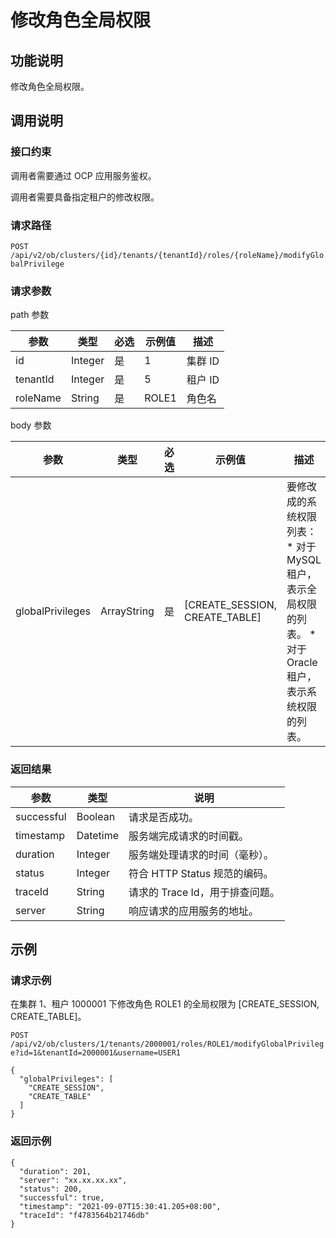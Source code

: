修改角色全局权限 
=============================



功能说明 
-------------------------

修改角色全局权限。

调用说明 
-------------------------

### 接口约束 

调用者需要通过 OCP 应用服务鉴权。

调用者需要具备指定租户的修改权限。

### 请求路径 

`POST /api/v2/ob/clusters/{id}/tenants/{tenantId}/roles/{roleName}/modifyGlobalPrivilege`

### 请求参数 

path 参数


|    参数    |   类型    | 必选 |  示例值  |  描述   |
|----------|---------|----|-------|-------|
| id       | Integer | 是  | 1     | 集群 ID |
| tenantId | Integer | 是  | 5     | 租户 ID |
| roleName | String  | 是  | ROLE1 | 角色名   |



body 参数


|        参数        |     类型      | 必选 |               示例值                |                                                                                   描述                                                                                    |
|------------------|-------------|----|----------------------------------|-------------------------------------------------------------------------------------------------------------------------------------------------------------------------|
| globalPrivileges | ArrayString | 是  | \[CREATE_SESSION, CREATE_TABLE\] | 要修改成的系统权限列表： * 对于 MySQL 租户，表示全局权限的列表。   * 对于 Oracle 租户，表示系统权限的列表。    |



### 返回结果 



|     参数     |    类型    |          说明           |
|------------|----------|-----------------------|
| successful | Boolean  | 请求是否成功。               |
| timestamp  | Datetime | 服务端完成请求的时间戳。          |
| duration   | Integer  | 服务端处理请求的时间（毫秒）。       |
| status     | Integer  | 符合 HTTP Status 规范的编码。 |
| traceId    | String   | 请求的 Trace Id，用于排查问题。  |
| server     | String   | 响应请求的应用服务的地址。         |



示例 
-----------------------

### 请求示例 

在集群 1、租户 1000001 下修改角色 ROLE1 的全局权限为 \[CREATE_SESSION, CREATE_TABLE\]。

`POST /api/v2/ob/clusters/1/tenants/2000001/roles/ROLE1/modifyGlobalPrivilege?id=1&tenantId=2000001&username=USER1`

```unknow
{
  "globalPrivileges": [
    "CREATE_SESSION",
    "CREATE_TABLE"
  ]
}
```



### 返回示例 

```unknow
{
  "duration": 201,
  "server": "xx.xx.xx.xx",
  "status": 200,
  "successful": true,
  "timestamp": "2021-09-07T15:30:41.205+08:00",
  "traceId": "f4783564b21746db"
}
```


